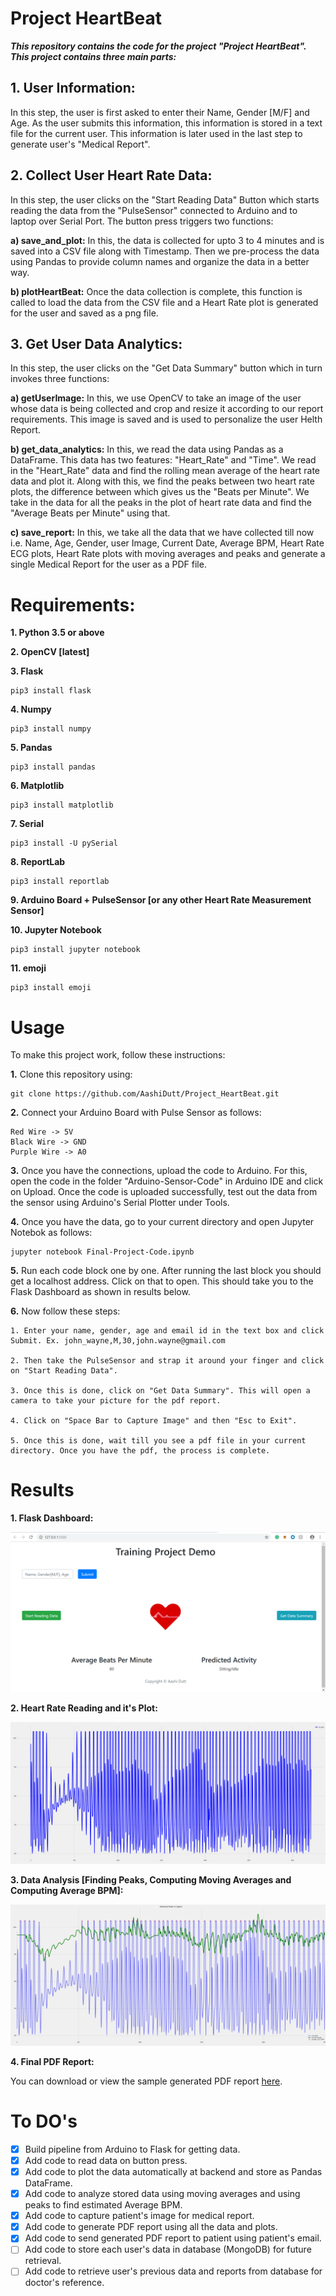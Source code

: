 # Project HeartBeat

***This repository contains the code for the project "Project HeartBeat". This project contains three main parts:***

## 1. User Information:

In this step, the user is first asked to enter their Name, Gender [M/F] and Age. As the user submits this information, this information is stored in a text file for the current user. This information is later used in the last step to generate user's "Medical Report".

## 2. Collect User Heart Rate Data:

In this step, the user clicks on the "Start Reading Data" Button which starts reading the data from the "PulseSensor" connected to Arduino and to laptop over Serial Port. The button press triggers two functions:

**a) save_and_plot:** In this, the data is collected for upto 3 to 4 minutes and is saved into a CSV file along with Timestamp. Then we pre-process the data using Pandas to provide column names and organize the data in a better way. 

**b) plotHeartBeat:** Once the data collection is complete, this function is called to load the data from the CSV file and a Heart Rate plot is generated for the user and saved as a png file.

## 3. Get User Data Analytics:

In this step, the user clicks on the "Get Data Summary" button which in turn invokes three functions:

**a) getUserImage:** In this, we use OpenCV to take an image of the user whose data is being collected and crop and resize it according to our report requirements. This image is saved and is used to personalize the user Helth Report.

**b) get_data_analytics:** In this, we read the data using Pandas as a DataFrame. This data has two features: "Heart_Rate" and "Time". We read in the "Heart_Rate" data and find the rolling mean average of the heart rate data and plot it. Along with this, we find the peaks between two heart rate plots, the difference between which gives us the "Beats per Minute". We take in the data for all the peaks in the plot of heart rate data and find the "Average Beats per Minute" using that.

**c) save_report:** In this, we take all the data that we have collected till now i.e. Name, Age, Gender, user Image, Current Date, Average BPM, Heart Rate ECG plots, Heart Rate plots with moving averages and peaks and generate a single Medical Report for the user as a PDF file.

# Requirements:

**1. Python 3.5 or above**

**2. OpenCV [latest]**

**3. Flask**
```
pip3 install flask
```

**4. Numpy**
```
pip3 install numpy
```

**5. Pandas**
```
pip3 install pandas
```

**6. Matplotlib**
```
pip3 install matplotlib
```

**7. Serial**
```
pip3 install -U pySerial
```

**8. ReportLab**
```
pip3 install reportlab
```

**9. Arduino Board + PulseSensor [or any other Heart Rate Measurement Sensor]**

**10. Jupyter Notebook**
```
pip3 install jupyter notebook
```

**11. emoji**
```
pip3 install emoji
```

# Usage

To make this project work, follow these instructions:

**1.** Clone this repository using:
```
git clone https://github.com/AashiDutt/Project_HeartBeat.git
```

**2.** Connect your Arduino Board with Pulse Sensor as follows:
```
Red Wire -> 5V
Black Wire -> GND
Purple Wire -> A0
```

**3.** Once you have the connections, upload the code to Arduino. For this, open the code in the folder "Arduino-Sensor-Code" in Arduino IDE and click on Upload. Once the code is uploaded successfully, test out the data from the sensor using Arduino's Serial Plotter under Tools.

**4.** Once you have the data, go to your current directory and open Jupyter Notebok as follows:
```
jupyter notebook Final-Project-Code.ipynb
```

**5.** Run each code block one by one. After running the last block you should get a localhost address. Click on that to open. This should take you to the Flask Dashboard as shown in results below.

**6.** Now follow these steps:
```
1. Enter your name, gender, age and email id in the text box and click Submit. Ex. john_wayne,M,30,john.wayne@gmail.com

2. Then take the PulseSensor and strap it around your finger and click on "Start Reading Data".

3. Once this is done, click on "Get Data Summary". This will open a camera to take your picture for the pdf report. 

4. Click on "Space Bar to Capture Image" and then "Esc to Exit".

5. Once this is done, wait till you see a pdf file in your current directory. Once you have the pdf, the process is complete.
```

# Results

**1. Flask Dashboard:**

![Output a1](Images/flask-page.png?raw=true "Output a1")

**2. Heart Rate Reading and it's Plot:**

![Output a1](Images/sample_heartRate.png?raw=true "Output a1")

**3. Data Analysis [Finding Peaks, Computing Moving Averages and Computing Average BPM]:**

![Output a1](Images/sample_avg_heartRate.png?raw=true "Output a1")

**4. Final PDF Report:**

You can download or view the sample generated PDF report [here](https://github.com/AashiDutt/Project_HeartBeat/blob/master/Images/sample_report.pdf).

# To DO's

- [x] Build pipeline from Arduino to Flask for getting data.
- [x] Add code to read data on button press.
- [x] Add code to plot the data automatically at backend and store as Pandas DataFrame.
- [x] Add code to analyze stored data using moving averages and using peaks to find estimated Average BPM.
- [x] Add code to capture patient's image for medical report.
- [x] Add code to generate PDF report using all the data and plots.
- [x] Add code to send generated PDF report to patient using patient's email.
- [ ] Add code to store each user's data in database (MongoDB) for future retrieval.
- [ ] Add code to retrieve user's previous data and reports from database for doctor's reference.
